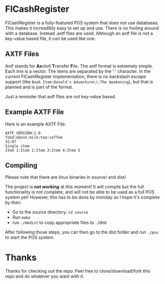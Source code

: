 # FlCashRegister

FlCashRegister is a fully-featured POS system that does not use databases. This makes it increadibly easy to set up and use. There is no fooling around with a database.
Instead .axtf files are used. Although an axtf file is *not* a key-value based file, it *can* be used like one.

## AXTF Files

Axtf stands for **Ax**olotl **T**ransfer **F**ile. The axtf format is extremely simple. Each line is a vector. The items are separated by the ':' character.
In the current FlCashRegister implementation, there is no backslash escape support (like `Book Item:Donald's Adventure\\:The Awakening`), but that is planned and is part of the format.

Just a reminder that axtf files are not key-value based.

## Example AXTF File

Here is an example AXTF File:

```
AXTF_VERSION:1.0
food:donut:milk:tea:coffee
32:87
Single item
Item 1:Item 2:Item 3:Item 4:Item 5
```

## Compiling

Please note that there are linux binaries in source/ and dist/

The project is ***not working*** at this moment! It will compile but the full functionality is not complete, and will not be able to be used as a full POS system yet!
However, this has to be done by monday so I hope it's complete by then.

- Go to the source directory: `cd source`
- Run `make`
- run `./mkdist` to copy appropriate files to ../dist

After following those steps, you can then go to the dist folder and run `./pos` to start the POS system.

# Thanks

Thanks for checking out the repo. Feel free to clone/download/fork this repo and do whatever you want with it.
